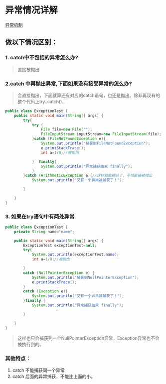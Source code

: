 # 异常情况详解

[异常机制](D:\个人文件\studyStore\java\异常机制(Throwable).xmind)

## 做以下情况区别：

### 1. catch中不包括的异常怎么办?

> 直接被抛出

### 2.catch 中再抛出异常,下面如果没有接受异常的怎么办?

>  会直接抛出，下面就算还有对应的catch语句，也还是抛出。除非再现有的整个代码上try..catch()..

```java
public class ExceptionTest {
    public static void main(String[] args) {
        try{
            try {
                File file=new File("");
                FileInputStream inputStream=new FileInputStream(file);
            }catch (FileNotFoundException e){
                System.out.println("捕获到FileNotFoundException");
                e.printStackTrace();
                int a=1/0;//被抛出

            }  finally{
                System.out.println("异常捕获结束 finally");
            }
        }catch (ArithmeticException e){//这样就能捕获了，不然直接被抛出
            System.out.println("又有一个异常被捕获了！");

        }

    }
}
```

### 3. 如果在try语句中有两处异常

```java
public class ExceptionTest {
    private String name="name";

    public static void main(String[] args) {
        ExceptionTest exceptionTest=null;
        try{
            System.out.println(exceptionTest.name);
            int a=1/0;//被抛出

        }
        catch (NullPointerException e) {
            System.out.println("捕获到NullPointerException");
            e.printStackTrace();
        }
        catch (Exception e){
            System.out.println("又有一个异常被捕获了！");
        }finally {
            System.out.println("异常捕获结束 finally");

        }

    }
}
```

>  这样也只会捕获到一个NullPointerException异常，Exception异常也不会被执行到的。

### 其他特点：

1. catch 不能捕获同一个异常
2. catch 后面的异常捕获，不能比上面的小。

